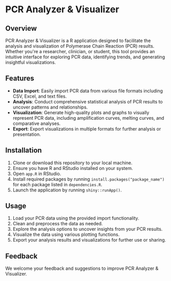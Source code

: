 # PCR Analyzer & Visualizer

## Overview
PCR Analyzer & Visualizer is a  R application designed to facilitate the analysis and visualization of Polymerase Chain Reaction (PCR) results. Whether you're a researcher, clinician, or student, this tool provides an intuitive interface for exploring PCR data, identifying trends, and generating insightful visualizations.

## Features
- **Data Import**: Easily import PCR data from various file formats including CSV, Excel, and text files. 
- **Analysis**: Conduct comprehensive statistical analysis of PCR results to uncover patterns and relationships.
- **Visualization**: Generate high-quality plots and graphs to visually represent PCR data, including amplification curves, melting curves, and comparative analyses.
- **Export**: Export visualizations in multiple formats for further analysis or presentation.

## Installation
1. Clone or download this repository to your local machine.
2. Ensure you have R and RStudio installed on your system.
3. Open `app.R` in RStudio.
4. Install required packages by running `install.packages("package_name")` for each package listed in `dependencies.R`.
5. Launch the application by running `shiny::runApp()`.

## Usage
1. Load your PCR data using the provided import functionality.
2. Clean and preprocess the data as needed.
3. Explore the analysis options to uncover insights from your PCR results.
4. Visualize the data using various plotting functions.
5. Export your analysis results and visualizations for further use or sharing.

## Feedback
We welcome your feedback and suggestions to improve PCR Analyzer & Visualizer.

